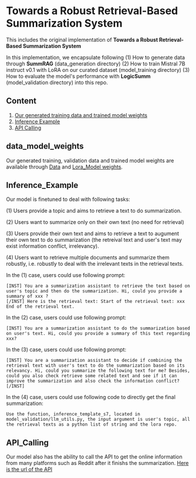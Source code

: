 # Towards a Robust Retrieval-Based Summarization System

This includes the original implementation of **Towards a Robust Retrieval-Based Summarization System** 

In this implementation, we encapsulate following (1) How to generate data through **SummRAG** (data_generation directory) (2) How to train Mistral 7B instruct v0.1 with LoRA on our curated dataset (model_training directory) (3) How to evaluate the model's performance with **LogicSumm** (model_validation directory) into this repo. 


## Content 
1. [Our generated training data and trained model weights](#data_model_weights)
2. [Inference Example](#Inference_Example)
3. [API Calling](#API_Calling)





## data_model_weights
Our generated training, validation data and trained model weights are available through [Data](https://huggingface.co/datasets/zycjlsj123/ragsummdata) and [Lora_Model weights](https://huggingface.co/zycjlsj123/rag_summ). 


## Inference_Example
Our model is finetuned to deal with following tasks: 

(1) Users provide a topic and aims to retrieve a text to do summarization.

(2) Users want to summarize only on their own text (no need for retrieval)

(3) Users provide their own text and aims to retrieve a text to augument their own text to do summarization (the retreival text and user's text may exist information conflict, irrelevancy).

(4) Users want to retrieve multiple documents and summarize them robustly, i.e. robustly to deal with the irrelevant texts in the retrieval texts. 

In the (1) case, users could use following prompt: 

```
[INST] You are a summarization assistant to retrieve the text based on user's topic and then do the summarization. Hi, could you provide a summary of xxx ? 
[/INST] Here is the retrieval text: Start of the retrieval text: xxx End of the retrieval text.
```
In the (2) case, users could use following prompt:
```
[INST] You are a summarization assistant to do the summarization based on user's text. Hi, could you provide a summary of this text regarding xxx? 
```
In the (3) case, users could use following prompt: 
```
[INST] You are a summarization assistant to decide if combining the retrieval text with user's text to do the summarization based on its relevancy. Hi, could you summarize the following text for me? Besides, could you also check retrieve some related text and see if it can improve the summarization and also check the information conflict? [/INST]
```
In the (4) case, users could use following code to directly get the final summarization:
```
Use the function, inference_template_s7, located in model_validation/llm_utils.py, the input argument is user's topic, all the retrieval texts as a python list of string and the lora repo.
```

## API_Calling

Our model also has the ability to call the API to get the online information from many platforms such as Reddit after it finishs the summarization. [Here is the url of the API](https://www.csc2.ncsu.edu/faculty/healey/social-media-viz/production/)
